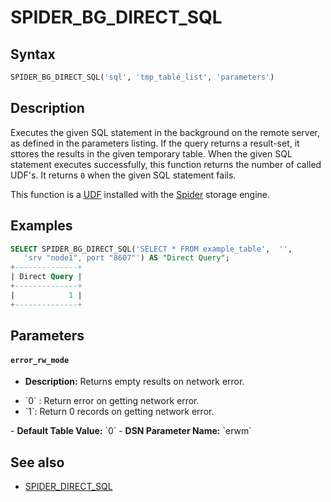 # SPIDER_BG_DIRECT_SQL

## Syntax

```sql
SPIDER_BG_DIRECT_SQL('sql', 'tmp_table_list', 'parameters')
```

## Description

Executes the given SQL statement in the background on the remote server, as defined in the parameters listing.  If the query returns a result-set, it sttores the results in the given temporary table.  When the given SQL statement executes successfully, this function returns the number of called UDF's.  It returns `0` when the given SQL statement fails.

This function is a [UDF](/programming-customizing-mariadb/user-defined-functions) installed with the [Spider](/columns-storage-engines-and-plugins/storage-engines/spider) storage engine.

## Examples

```sql
SELECT SPIDER_BG_DIRECT_SQL('SELECT * FROM example_table',  '', 
   'srv "node1", port "8607"') AS "Direct Query";
+--------------+
| Direct Query | 
+--------------+
|            1 |
+--------------+
```

## Parameters

#### `error_rw_mode`

- <strong>Description:</strong> Returns empty results on network error.
<ul start="1"><li>`0` : Return error on getting network error.
</li><li>`1`: Return 0 records on getting network error.
</li></ul>
- <strong>Default Table Value:</strong> `0`
- <strong>DSN Parameter Name:</strong> `erwm`

## See also

- [SPIDER_DIRECT_SQL](/columns-storage-engines-and-plugins/storage-engines/spider/spider-functions/spider_direct_sql)